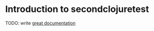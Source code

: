 # Introduction to secondclojuretest

TODO: write [great documentation](http://jacobian.org/writing/what-to-write/)
